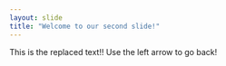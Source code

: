 ```yaml
---
layout: slide
title: "Welcome to our second slide!"
---
```

This is the replaced text!!
Use the left arrow to go back!
